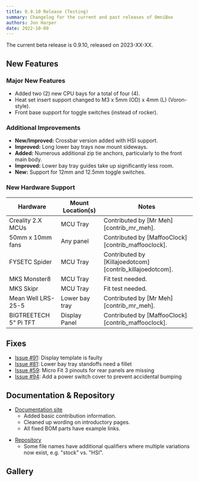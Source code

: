 ```yaml
---
title: 0.9.10 Release (Testing)
summary: Changelog for the current and past releases of OmniBox
authors: Jon Harper
date: 2022-10-09
---
```


The current beta release is 0.9.10, released on 2023-XX-XX.

## New Features

### Major New Features

- Added two (2) new CPU bays for a total of four (4).
- Heat set insert support changed to M3 x 5mm (OD) x 4mm (L) (Voron-style).
- Front base support for toggle switches (instead of rocker).

### Additional Improvements

- **New/Improved:** Crossbar version added with HSI support.
- **Improved:** Long lower bay trays now mount sideways.
- **Added:** Numerous additional zip tie anchors, particularly to the front main body.
- **Improved:** Lower bay tray guides take up significantly less room.
- **New:** Support for 12mm and 12.5mm toggle switches.

### New Hardware Support

| Hardware                          | Mount Location(s) | Notes |
|-----------------------------------|-------------------|-------|
| Creality 2.X MCUs                 | MCU Tray          | Contributed by [Mr Meh][contrib_mr_meh]. |
| 50mm x 10mm fans                  | Any panel         | Contributed by [MaffooClock][contrib_maffooclock]. |
| FYSETC Spider                     | MCU Tray          | Contributed by [Killajoedotcom][contrib_killajoedotcom]. |
| MKS Monster8                      | MCU Tray          | Fit test needed. |
| MKS Skipr                         | MCU Tray          | Fit test needed. |
| Mean Well LRS-25-5                | Lower bay tray    | Contributed by [Mr Meh][contrib_mr_meh]. |
| BIGTREETECH 5" Pi TFT             | Display Panel     | Contributed by [MaffooClock][contrib_maffooclock]. |

## Fixes

- [Issue #91][1]: Display template is faulty
- [Issue #81][2]: Lower bay tray standoffs need a fillet
- [Issue #59][3]: Micro Fit 3 pinouts for rear panels are missing
- [Issue #94][4]: Add a power switch cover to prevent accidental bumping

## Documentation & Repository

- [Documentation site](https://jon-harper.github.io/OmniBox)
    - Added basic contribution information.
    - Cleaned up wording on introductory pages.
    - All fixed BOM parts have example links.
<!-- - Assembly Guide -->
- [Repository](https://github.com/jon-harper/OmniBox)
    - Some file names have additional qualifiers where multiple variations now exist, e.g. "stock" vs. "HSI".
    
    
## Gallery


[1]: https://github.com/jon-harper/OmniBox/issues/91
[2]: https://github.com/jon-harper/OmniBox/issues/81
[3]: https://github.com/jon-harper/OmniBox/issues/59
[4]: https://github.com/jon-harper/OmniBox/issues/94